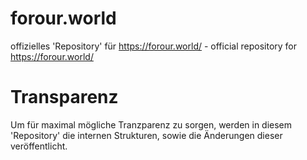 # forour.world
offizielles 'Repository' für https://forour.world/ - official repository for https://forour.world/

# Transparenz
Um für maximal mögliche Tranzparenz zu sorgen, werden in diesem 'Repository' die internen Strukturen, sowie die Änderungen dieser veröffentlicht.

